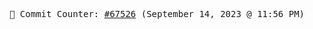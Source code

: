 <p align="center">
    <samp>
        📮 Commit Counter: <a href="https://github.com/Javascript-void0/Javascript-void0/commits/main">#67526</a> (September 14, 2023 @ 11:56 PM)
    </samp>
</p>